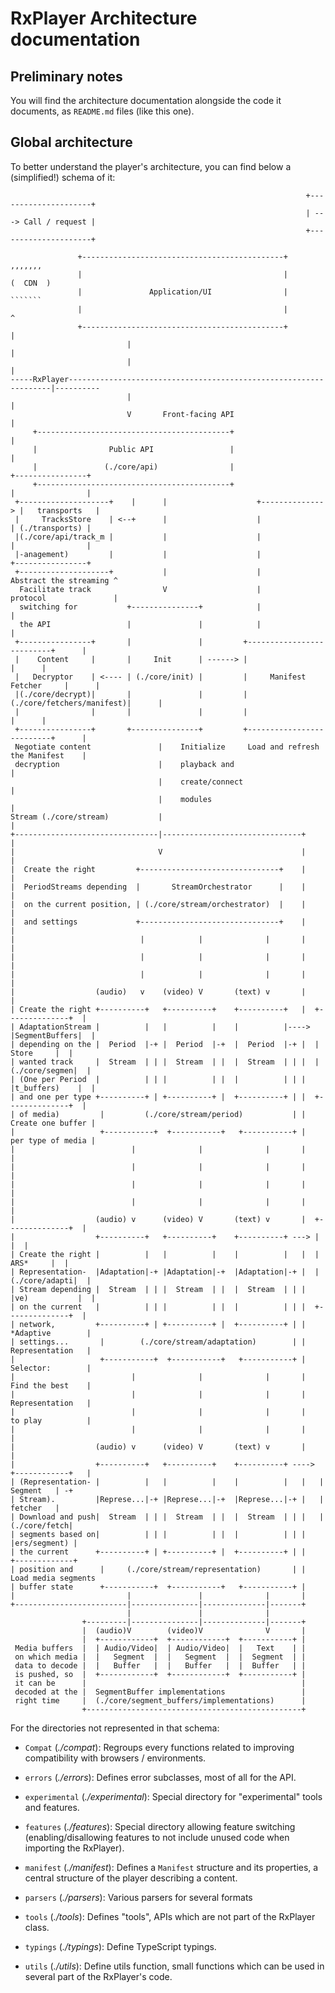 # RxPlayer Architecture documentation ##########################################

## Preliminary notes ###########################################################

You will find the architecture documentation alongside the code it documents,
as `README.md` files (like this one).


## Global architecture #########################################################

To better understand the player's architecture, you can find below a
(simplified!) schema of it:

```
                                                                  +---------------------+
                                                                  | ---> Call / request |
                                                                  +---------------------+

               +---------------------------------------------+              ,,,,,,,
               |                                             |             (  CDN  )
               |               Application/UI                |              ```````
               |                                             |                 ^
               +---------------------------------------------+                 |
                          |                                                    |
                          |                                                    |
-----RxPlayer------------------------------------------------------------------|----------
                          |                                                    |
                          V       Front-facing API                             |
     +-------------------------------------------+                             |
     |                Public API                 |                             |
     |               (./core/api)                |                      +----------------+
     +-------------------------------------------+                      |                |
 +--------------------+    |      |                    +--------------> |   transports   |
 |     TracksStore    | <--+      |                    |                | (./transports) |
 |(./core/api/track_m |           |                    |                |                |
 |-anagement)         |           |                    |                +----------------+
 +--------------------+           |                    |       Abstract the streaming ^
  Facilitate track                V                    |       protocol               |
  switching for           +---------------+            |                              |
  the API                 |               |            |                              |
 +----------------+       |               |         +--------------------------+      |
 |    Content     |       |     Init      | ------> |                          |      |
 |   Decryptor    | <---- | (./core/init) |         |     Manifest Fetcher     |      |
 |(./core/decrypt)|       |               |         |(./core/fetchers/manifest)|      |
 |                |       |               |         |                          |      |
 +----------------+       +---------------+         +--------------------------+      |
 Negotiate content               |    Initialize     Load and refresh the Manifest    |
 decryption                      |    playback and                                    |
                                 |    create/connect                                  |
                                 |    modules                                         |
Stream (./core/stream)           |                                                    |
+--------------------------------|-------------------------------+                    |
|                                V                               |                    |
|  Create the right         +-------------------------------+    |                    |
|  PeriodStreams depending  |       StreamOrchestrator      |    |                    |
|  on the current position, | (./core/stream/orchestrator)  |    |                    |
|  and settings             +-------------------------------+    |                    |
|                            |            |              |       |                    |
|                            |            |              |       |                    |
|                            |            |              |       |                    |
|                  (audio)   v    (video) V       (text) v       |                    |
| Create the right +----------+   +----------+    +----------+   |  +--------------+  |
| AdaptationStream |          |   |          |    |          |----> |SegmentBuffers|  |
| depending on the |  Period  |-+ |  Period  |-+  |  Period  |-+ |  |    Store     |  |
| wanted track     |  Stream  | | |  Stream  | |  |  Stream  | | |  |(./core/segmen|  |
| (One per Period  |          | | |          | |  |          | | |  |t_buffers)    |  |
| and one per type +----------+ | +----------+ |  +----------+ | |  +--------------+  |
| of media)         |         (./core/stream/period)           | |  Create one buffer |
|                   +-----------+  +-----------+   +-----------+ |  per type of media |
|                          |              |              |       |                    |
|                          |              |              |       |                    |
|                          |              |              |       |                    |
|                          |              |              |       |                    |
|                  (audio) v      (video) V       (text) v       |  +--------------+  |
|                  +----------+   +----------+    +----------+ ---> |              |  |
| Create the right |          |   |          |    |          |   |  |     ARS*     |  |
| Representation-  |Adaptation|-+ |Adaptation|-+  |Adaptation|-+ |  |(./core/adapti|  |
| Stream depending |  Stream  | | |  Stream  | |  |  Stream  | | |  |ve)           |  |
| on the current   |          | | |          | |  |          | | |  +--------------+  |
| network,         +----------+ | +----------+ |  +----------+ | |   *Adaptive        |
| settings...       |        (./core/stream/adaptation)        | |   Representation   |
|                   +-----------+  +-----------+   +-----------+ |   Selector:        |
|                          |              |              |       |   Find the best    |
|                          |              |              |       |   Representation   |
|                          |              |              |       |   to play          |
|                          |              |              |       |                    |
|                  (audio) v      (video) V       (text) v       |                    |
|                  +----------+   +----------+    +----------+ ----> +------------+   |
| (Representation- |          |   |          |    |          |   |   |   Segment   | -+
| Stream).         |Represe...|-+ |Represe...|-+  |Represe...|-+ |   |   fetcher   |
| Download and push|  Stream  | | |  Stream  | |  |  Stream  | | |   |(./core/fetch|
| segments based on|          | | |          | |  |          | | |   |ers/segment) |
| the current      +----------+ | +----------+ |  +----------+ | |   +-------------+
| position and      |     (./core/stream/representation)       | |   Load media segments
| buffer state      +-----------+  +-----------+   +-----------+ |
|                         |               |              |       |
+-------------------------|---------------|--------------|-------+
                          |               |              |
                +---------|---------------|--------------|-------+
                |  (audio)V        (video)V              V       |
                |  +------------+  +------------+  +-----------+ |
 Media buffers  |  | Audio/Video|  | Audio/Video|  |   Text    | |
 on which media |  |   Segment  |  |   Segment  |  |  Segment  | |
 data to decode |  |   Buffer   |  |   Buffer   |  |  Buffer   | |
 is pushed, so  |  +------------+  +------------+  +-----------+ |
 it can be      |                                                |
 decoded at the |  SegmentBuffer implementations                 |
 right time     |  (./core/segment_buffers/implementations)      |
                +------------------------------------------------+
```

For the directories not represented in that schema:

  - `Compat` (_./compat_): Regroups every functions related to improving
    compatibility with browsers / environments.

  - `errors` (_./errors_): Defines error subclasses, most of all for the API.

  - `experimental` (_./experimental_): Special directory for "experimental" tools
     and features.

  - `features` (_./features_): Special directory allowing feature switching
    (enabling/disallowing features to not include unused code when importing the
    RxPlayer).

  - `manifest` (_./manifest_): Defines a `Manifest` structure and its
    properties, a central structure of the player describing a content.

  - `parsers` (_./parsers_): Various parsers for several formats

  - `tools` (_./tools_): Defines "tools", APIs which are not part of the
    RxPlayer class.

  - `typings` (_./typings_): Define TypeScript typings.

  - `utils` (_./utils_): Define utils function, small functions which can be
    used in several part of the RxPlayer's code.
